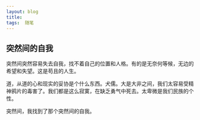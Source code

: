 ```yaml
---
layout: blog  
title:  
tags:  随笔
---
```


## 突然间的自我

突然间突然容易失去自我，找不着自己的位置和人格。有的是无奈何等候，无边的希望和失望。这是苟且的人生。

道，从道的心和现实的妥协是个什么东西。犬儒。大是大非之间，我们太容易受精神鸦片的毒害了。我们都是这么寂寞，在缺乏勇气中死去。太卑微是我们民族的个性。

突然间，我找到了那个突然间的自我。